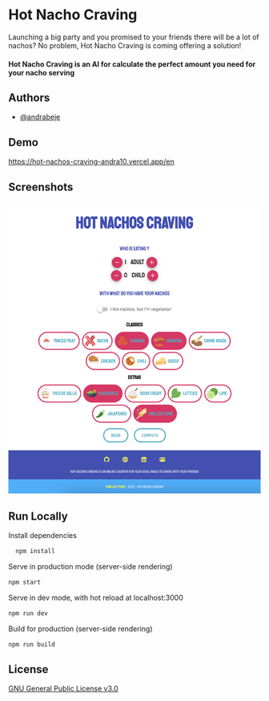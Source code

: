 
# Hot Nacho Craving

Launching a big party and you promised to your friends there will be a lot of nachos? 
No problem, Hot Nacho Craving is coming offering a solution! 
#### Hot Nacho Craving is an AI for calculate the perfect amount you need for your nacho serving





## Authors

- [@andrabeje](https://www.github.com/Andra10)


## Demo
https://hot-nachos-craving-andra10.vercel.app/en



## Screenshots

![App Screenshot](/static/hot-nachos-craving.png)


## Run Locally

Install dependencies

```bash
  npm install
```

Serve in production mode (server-side rendering)
```bash
npm start
```


Serve in dev mode, with hot reload at localhost:3000
```bash
npm run dev
```


Build for production (server-side rendering)
```bash
npm run build
```


## License

[GNU General Public License v3.0 ](https://www.gnu.org/licenses/gpl-3.0.en.html)


